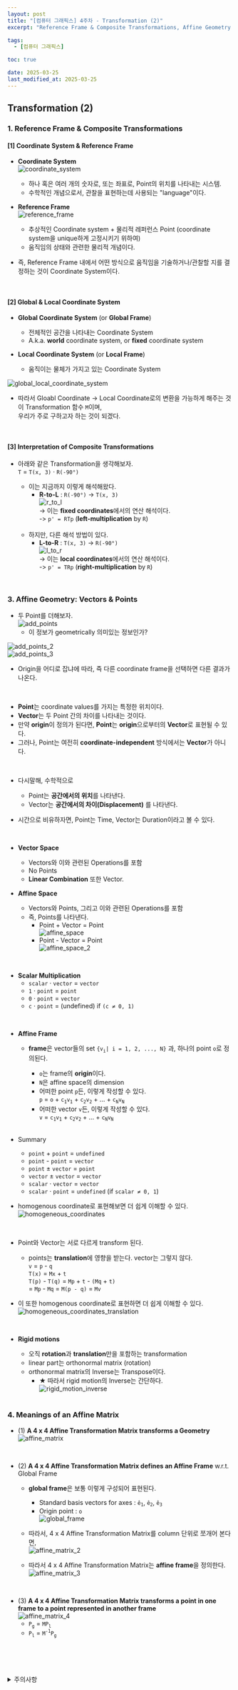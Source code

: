 ```yaml
---
layout: post
title: "[컴퓨터 그래픽스] 4주차 - Transformation (2)"
excerpt: "Reference Frame & Composite Transformations, Affine Geometry: Vectors & Points, Meanings of an Affine Matrix"

tags:
  - [컴퓨터 그래픽스]

toc: true

date: 2025-03-25
last_modified_at: 2025-03-25
---
```

## Transformation (2)
### 1. Reference Frame & Composite Transformations
#### [1] Coordinate System & Reference Frame
- **Coordinate System**  
![coordinate_system][def]  
  - 하나 혹은 여러 개의 숫자로, 또는 좌표로, Point의 위치를 나타내는 시스템.
  - 수학적인 개념으로서, 관찰을 표현하는데 사용되는 "language"이다.

- **Reference Frame**  
![reference_frame][def2]  
  - 추상적인 Coordinate system + 물리적 레퍼런스 Point (coordinate system을 unique하게 고정시키기 위하여)  
  - 움직임의 상태와 관련한 물리적 개념이다.  

- 즉, Reference Frame 내에서 어떤 방식으로 움직임을 기술하거나/관찰할 지를 결정하는 것이 Coordinate System이다.  

<br>

#### [2] Global & Local Coordinate System

- **Global Coordinate System** (or **Global Frame**)
  - 전체적인 공간을 나타내는 Coordinate System  
  - A.k.a. **world** coordinate system, or **fixed** coordinate system

- **Local Coordinate System** (or **Local Frame**)
  - 움직이는 물체가 가지고 있는 Coordinate System  

![global_local_coordinate_system][def3]  

- 따라서 Gloabl Coordinate -> Local Coordinate로의 변환을 가능하게 해주는 것이 Transformation 함수 `M`이며,  
우리가 주로 구하고자 하는 것이 되겠다.  

<br>

#### [3] Interpretation of Composite Transformations
- 아래와 같은 Transformation을 생각해보자.  
`T` = `T(x, 3)` · `R(-90°)`  

  - 이는 지금까지 이렇게 해석해왔다.  
    - **R-to-L** : `R(-90°)` -> `T(x, 3)`  
    ![r_to_l][def4]  
    -> 이는 **fixed coordinates**에서의 연산 해석이다.  
    -> `p' = RTp` (**left-multiplication** by `R`)

  <br>

  - 하지만, 다른 해석 방법이 있다.  
    - **L-to-R** : `T(x, 3)` -> `R(-90°)`  
    ![l_to_r][def5]  
    -> 이는 **local coordinates**에서의 연산 해석이다.  
    -> `p' = TRp` (**right-multiplication** by `R`)  

<br>

### 3. Affine Geometry: Vectors & Points
- 두 Point를 더해보자.  
![add_points][def6]  
  - 이 정보가 geometrically 의미있는 정보인가?  

![add_points_2][def7]  
![add_points_3][def8]  
  -  Origin을 어디로 잡냐에 따라, 즉 다른 coordinate frame을 선택하면 다른 결과가 나온다.  

<br>

- **Point**는 coordinate values를 가지는 특정한 위치이다.  
- **Vector**는 두 Point 간의 차이를 나타내는 것이다.  
- 만약 **origin**이 정의가 된다면, **Point**는 **origin**으로부터의 **Vector**로 표현될 수 있다.  
- 그러나, Point는 여전히 **coordinate-independent** 방식에서는 **Vector**가 아니다.  

<br>  

- 다시말해, 수학적으로  
  - Point는 **공간에서의 위치**를 나타낸다.
  - Vector는 **공간에서의 차이(Displacement)** 를 나타낸다.  

- 시간으로 비유하자면, Point는 Time, Vector는 Duration이라고 볼 수 있다.  

<br>

- **Vector Space**
  - Vectors와 이와 관련된 Operations를 포함
  - No Points
  - **Linear Combination** 또한 Vector.

- **Affine Space**
  - Vectors와 Points, 그리고 이와 관련된 Operations를 포함  
  - 즉, Points를 나타낸다.  
    - Point + Vector = Point  
    ![affine_space][def9]  
    - Point - Vector = Point  
    ![affine_space_2][def10]  

<br>

- **Scalar Multiplication**  
  - `scalar` · `vector` = `vector`  
  - `1` · `point` = `point`
  - `0` · `point` = `vector`  
  - `c` · `point` = (undefined)  if `(c ≠ 0, 1)`

<br>

- **Affine Frame**  
  - **frame**은 vector들의 set `{v`<sub>`i`</sub>`| i = 1, 2, ..., N}` 과, 하나의 point `o`로 정의된다.  
    - `o`는 frame의 **origin**이다.  
    - `N`은 affine space의 dimension
    - 어떠한 point `p`든, 이렇게 작성할 수 있다.  
    `p` = `o` + `c`<sub>`1`</sub>`v`<sub>`1`</sub> + `c`<sub>`2`</sub>`v`<sub>`2`</sub> + ... + `c`<sub>`N`</sub>`v`<sub>`N`</sub>
    - 어떠한 vector `v`든, 이렇게 작성할 수 있다.  
    `v` = `c`<sub>`1`</sub>`v`<sub>`1`</sub> + `c`<sub>`2`</sub>`v`<sub>`2`</sub> + ... + `c`<sub>`N`</sub>`v`<sub>`N`</sub>

    <br>

- Summary
  - `point` + `point` = `undefined`
  - `point` - `point` = `vector`
  - `point` ± `vector` = `point`  
  - `vector` ± `vector` = `vector`
  - `scalar` · `vector` = `vector`
  - `scalar` · `point` = `undefined` (if `scalar ≠ 0, 1`)  

- homogenous coordinate로 표현해보면 더 쉽게 이해할 수 있다.  
![homogeneous_coordinates][def11]  

<br>

- Point와 Vector는 서로 다르게 transform 된다.  
  - points는 **translation**에 영향을 받는다. vector는 그렇지 않다.  
  `v` = `p` - `q`  
  `T(x)` = `Mx` + `t`  
  `T(p)` - `T(q)` = `Mp` + `t` - `(Mq` + `t)`  
  = `Mp` - `Mq` = `M(p - q)` = `Mv`  

- 이 또한 homogenous coordinate로 표현하면 더 쉽게 이해할 수 있다.  
![homogeneous_coordinates_translation][def12]  

<br>

- **Rigid motions**  
  - 오직 **rotation**과 **translation**만을 포함하는 transformation  
  - linear part는 orthonormal matrix (rotation)  
  - orthonormal matrix의 Inverse는 Transpose이다.  
    - ★ 따라서 rigid motion의 Inverse는 간단하다.  
    ![rigid_motion_inverse][def13]  

  <br>

### 4. Meanings of an Affine Matrix  
- (1) **A 4 x 4 Affine Transformation Matrix transforms a Geometry**  
![affine_matrix][def14]  

<br>

- (2) **A 4 x 4 Affine Transformation Matrix defines an Affine Frame** w.r.t. Global Frame  
  - **global frame**은 보통 이렇게 구성되어 표현된다.  
    - Standard basis vectors for axes : `ê`<sub>`1`</sub>, `ê`<sub>`2`</sub>, `ê`<sub>`3`</sub>  
    - Origin point : `o`  
    ![global_frame][def15]  

  - 따라서, 4 x 4 Affine Transformation Matrix를 column 단위로 쪼개어 본다면,  
  ![affine_matrix_2][def16]  

  - 따라서 4 x 4 Affine Transformation Matrix는 **affine frame**을 정의한다.  
  ![affine_matrix_3][def17]  

<br>

- (3) **A 4 x 4 Affine Transformation Matrix transforms a point in one frame to a point represented in another frame**  
![affine_matrix_4][def18]  
  - `P`<sub>`g`</sub> = `MP`<sub>`l`</sub>  
  - `P`<sub>`l`</sub> = `M`<sup>`-1`</sup>`P`<sub>`g`</sub>

<br>
<br>
<br>
<br>
<details>
<summary>주의사항</summary>
<div markdown="1">

이 포스팅은 강원대학교 김종민 교수님의 컴퓨터 그래픽스 수업을 들으며 내용을 정리 한 것입니다.  
수업 내용에 대한 저작권은 교수님께 있으니,  
다른 곳으로의 무분별한 내용 복사를 자제해 주세요.

</div>
</details> 

[def]: https://i.imgur.com/BtseN4j.png
[def2]: https://i.imgur.com/2HnoEdW.png
[def3]: https://i.imgur.com/ip02vk8.png
[def4]: https://i.imgur.com/jpnixHD.png
[def5]: https://i.imgur.com/61sGlbk.png
[def6]: https://i.imgur.com/g9O4Hfd.png
[def7]: https://i.imgur.com/0FS0dSB.png
[def8]: https://i.imgur.com/Tmi9Ze2.png
[def9]: https://i.imgur.com/srpXlLw.png
[def10]: https://i.imgur.com/N0Gxf6k.png
[def11]: https://i.imgur.com/8RZCFCc.png
[def12]: https://i.imgur.com/cNdYSdZ.png
[def13]: https://i.imgur.com/Qn48OGV.png
[def14]: https://i.imgur.com/YN00hCD.png
[def15]: https://i.imgur.com/t3qNEfr.png
[def16]: https://i.imgur.com/p2xyABI.png
[def17]: https://i.imgur.com/QSOkPZP.png
[def18]: https://i.imgur.com/5BFcwaw.png